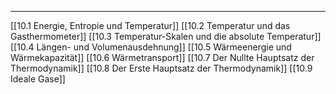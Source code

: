 ***

[[10.1 Energie, Entropie und Temperatur]]
[[10.2 Temperatur und das Gasthermometer]]
[[10.3 Temperatur-Skalen und die absolute Temperatur]]
[[10.4 Längen- und Volumenausdehnung]]
[[10.5 Wärmeenergie und Wärmekapazität]]
[[10.6 Wärmetransport]]
[[10.7 Der Nullte Hauptsatz der Thermodynamik]]
[[10.8 Der Erste Hauptsatz der Thermodynamik]]
[[10.9 Ideale Gase]]

